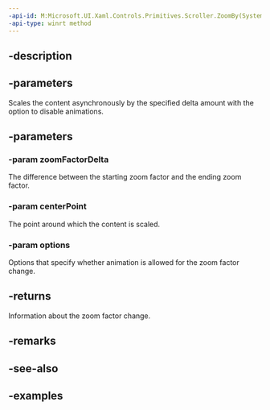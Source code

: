 ```yaml
---
-api-id: M:Microsoft.UI.Xaml.Controls.Primitives.Scroller.ZoomBy(System.Single,Windows.Foundation.IReference{Windows.Foundation.Numerics.Vector2},Microsoft.UI.Xaml.Controls.ZoomOptions)
-api-type: winrt method
---
```


## -description

## -parameters

Scales the content asynchronously by the specified delta amount with the option to disable animations.

## -parameters

### -param zoomFactorDelta

The difference between the starting zoom factor and the ending zoom factor.

### -param centerPoint

The point around which the content is scaled.

### -param options

Options that specify whether animation is allowed for the zoom factor change.

## -returns

Information about the zoom factor change.

## -remarks

## -see-also

## -examples

